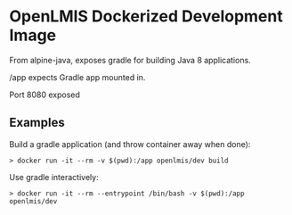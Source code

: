 # OpenLMIS Dockerized Development Image

From alpine-java, exposes gradle for building Java 8 applications.

/app expects Gradle app mounted in.

Port 8080 exposed

## Examples

Build a gradle application (and throw container away when done):
```shell
> docker run -it --rm -v $(pwd):/app openlmis/dev build
```

Use gradle interactively:
```shell
> docker run -it --rm --entrypoint /bin/bash -v $(pwd):/app openlmis/dev
```
